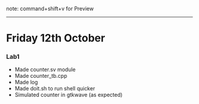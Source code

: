 note: command+shift+v for Preview

---

# Friday 12th October
### Lab1

- Made counter.sv module
- Made counter_tb.cpp
- Made log
- Made doit.sh to run shell quicker
- Simulated counter in gtkwave (as expected)
